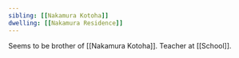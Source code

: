 ```yaml
---
sibling: [[Nakamura Kotoha]]
dwelling: [[Nakamura Residence]]
---
```


Seems to be brother of [[Nakamura Kotoha]].
Teacher at [[School]].